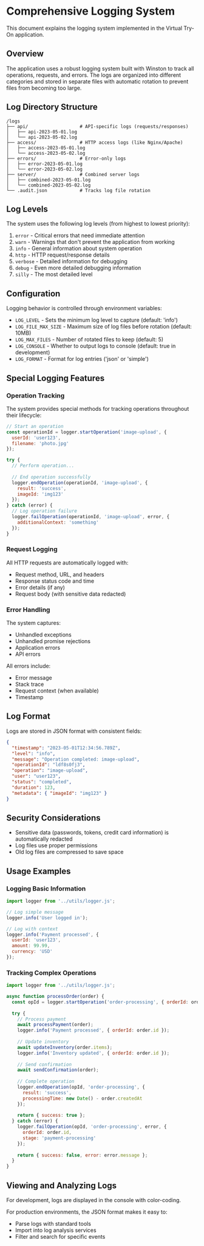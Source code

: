 # Comprehensive Logging System

This document explains the logging system implemented in the Virtual Try-On application.

## Overview

The application uses a robust logging system built with Winston to track all operations, requests, and errors. The logs are organized into different categories and stored in separate files with automatic rotation to prevent files from becoming too large.

## Log Directory Structure

```
/logs
├── api/                   # API-specific logs (requests/responses)
│   ├── api-2023-05-01.log
│   └── api-2023-05-02.log
├── access/                # HTTP access logs (like Nginx/Apache)
│   ├── access-2023-05-01.log
│   └── access-2023-05-02.log
├── errors/                # Error-only logs
│   ├── error-2023-05-01.log
│   └── error-2023-05-02.log
├── server/                # Combined server logs
│   ├── combined-2023-05-01.log
│   └── combined-2023-05-02.log
└── .audit.json            # Tracks log file rotation
```

## Log Levels

The system uses the following log levels (from highest to lowest priority):

1. `error` - Critical errors that need immediate attention
2. `warn` - Warnings that don't prevent the application from working
3. `info` - General information about system operation
4. `http` - HTTP request/response details
5. `verbose` - Detailed information for debugging
6. `debug` - Even more detailed debugging information
7. `silly` - The most detailed level

## Configuration

Logging behavior is controlled through environment variables:

- `LOG_LEVEL` - Sets the minimum log level to capture (default: 'info')
- `LOG_FILE_MAX_SIZE` - Maximum size of log files before rotation (default: 10MB)
- `LOG_MAX_FILES` - Number of rotated files to keep (default: 5)
- `LOG_CONSOLE` - Whether to output logs to console (default: true in development)
- `LOG_FORMAT` - Format for log entries ('json' or 'simple')

## Special Logging Features

### Operation Tracking

The system provides special methods for tracking operations throughout their lifecycle:

```javascript
// Start an operation
const operationId = logger.startOperation('image-upload', { 
  userId: 'user123', 
  filename: 'photo.jpg' 
});

try {
  // Perform operation...
  
  // End operation successfully
  logger.endOperation(operationId, 'image-upload', { 
    result: 'success', 
    imageId: 'img123' 
  });
} catch (error) {
  // Log operation failure
  logger.failOperation(operationId, 'image-upload', error, { 
    additionalContext: 'something' 
  });
}
```

### Request Logging

All HTTP requests are automatically logged with:
- Request method, URL, and headers
- Response status code and time
- Error details (if any)
- Request body (with sensitive data redacted)

### Error Handling

The system captures:
- Unhandled exceptions
- Unhandled promise rejections
- Application errors
- API errors

All errors include:
- Error message
- Stack trace
- Request context (when available)
- Timestamp

## Log Format

Logs are stored in JSON format with consistent fields:

```json
{
  "timestamp": "2023-05-01T12:34:56.789Z",
  "level": "info",
  "message": "Operation completed: image-upload",
  "operationId": "ldf8s0fj3",
  "operation": "image-upload",
  "user": "user123",
  "status": "completed",
  "duration": 123,
  "metadata": { "imageId": "img123" }
}
```

## Security Considerations

- Sensitive data (passwords, tokens, credit card information) is automatically redacted
- Log files use proper permissions
- Old log files are compressed to save space

## Usage Examples

### Logging Basic Information

```javascript
import logger from '../utils/logger.js';

// Log simple message
logger.info('User logged in');

// Log with context
logger.info('Payment processed', { 
  userId: 'user123', 
  amount: 99.99, 
  currency: 'USD' 
});
```

### Tracking Complex Operations

```javascript
import logger from '../utils/logger.js';

async function processOrder(order) {
  const opId = logger.startOperation('order-processing', { orderId: order.id });
  
  try {
    // Process payment
    await processPayment(order);
    logger.info('Payment processed', { orderId: order.id });
    
    // Update inventory
    await updateInventory(order.items);
    logger.info('Inventory updated', { orderId: order.id });
    
    // Send confirmation
    await sendConfirmation(order);
    
    // Complete operation
    logger.endOperation(opId, 'order-processing', { 
      result: 'success',
      processingTime: new Date() - order.createdAt
    });
    
    return { success: true };
  } catch (error) {
    logger.failOperation(opId, 'order-processing', error, { 
      orderId: order.id,
      stage: 'payment-processing'
    });
    
    return { success: false, error: error.message };
  }
}
```

## Viewing and Analyzing Logs

For development, logs are displayed in the console with color-coding.

For production environments, the JSON format makes it easy to:
- Parse logs with standard tools
- Import into log analysis services
- Filter and search for specific events 
